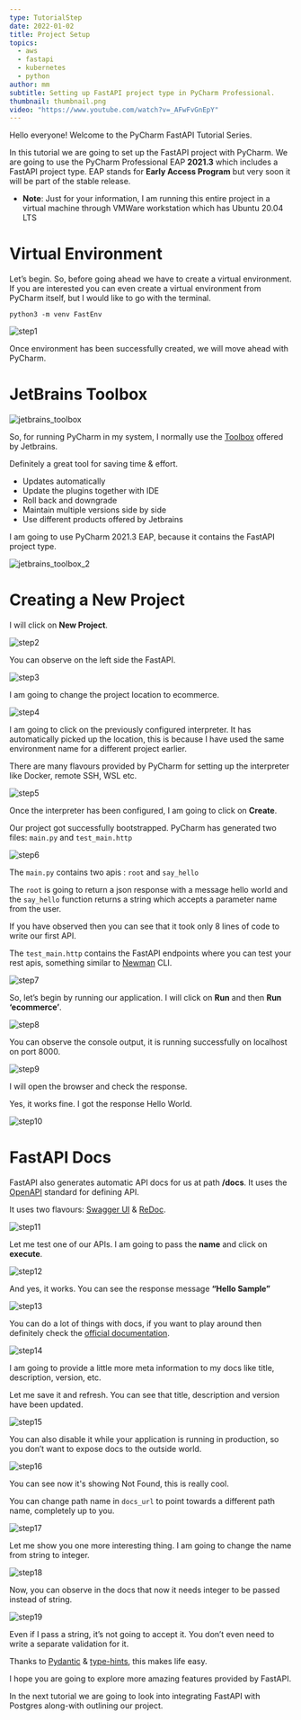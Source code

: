 ```yaml
---
type: TutorialStep
date: 2022-01-02
title: Project Setup
topics:
  - aws
  - fastapi
  - kubernetes
  - python
author: mm
subtitle: Setting up FastAPI project type in PyCharm Professional.
thumbnail: thumbnail.png
video: "https://www.youtube.com/watch?v=_AFwFvGnEpY"
---
```


Hello everyone! Welcome to the PyCharm FastAPI Tutorial Series.

In this tutorial we are going to set up the FastAPI project with PyCharm. We are going to use the PyCharm Professional EAP **2021.3** which includes a FastAPI project type. EAP stands for **Early Access Program** but very soon it will be part of the stable release.

- **Note**: Just for your information, I am running this entire project in a virtual machine through VMWare workstation which has Ubuntu 20.04 LTS

# Virtual Environment

Let’s begin. So, before going ahead we have to create a virtual environment. If you are interested you can even create a virtual environment from PyCharm itself, but I would like to go with the terminal.

```
python3 -m venv FastEnv
```

![step1](./steps/step1.png)

Once environment has been successfully created, we will move ahead with PyCharm.

# JetBrains Toolbox

![jetbrains_toolbox](./images/toolbox.png)

So, for running PyCharm in my system, I normally use the [Toolbox](https://www.jetbrains.com/toolbox-app/) offered by Jetbrains.

Definitely a great tool for saving time & effort.

- Updates automatically
- Update the plugins together with IDE
- Roll back and downgrade
- Maintain multiple versions side by side
- Use different products offered by Jetbrains

I am going to use PyCharm 2021.3 EAP, because it contains the FastAPI project type.

![jetbrains_toolbox_2](./images/toolbox-2.png)

# Creating a New Project

I will click on **New Project**.

![step2](./steps/step2.png)

You can observe on the left side the FastAPI.

![step3](./steps/step3.png)

I am going to change the project location to ecommerce.

![step4](./steps/step4.png)

I am going to click on the previously configured interpreter. It has automatically picked up the location, this is because I have used the same environment name for a different project earlier.

There are many flavours provided by PyCharm for setting up the interpreter like Docker, remote SSH, WSL etc.

![step5](./steps/step5.png)

Once the interpreter has been configured, I am going to click on **Create**.

Our project got successfully bootstrapped. PyCharm has generated two files: `main.py` and `test_main.http`

![step6](./steps/step6.png)

The `main.py` contains two apis : `root` and `say_hello`

The `root` is going to return a json response with a message hello world and the `say_hello` function returns a string
which accepts a parameter name from the user.

If you have observed then you can see that it took only 8 lines of code to write our first API.

The `test_main.http` contains the FastAPI endpoints where you can test your rest apis,
something similar to [Newman](https://github.com/postmanlabs/newman) CLI.

![step7](./steps/step7.png)

So, let’s begin by running our application. I will click on **Run** and then **Run ‘ecommerce’**.

![step8](./steps/step8.png)

You can observe the console output, it is running successfully on localhost on port 8000.

![step9](./steps/step9.png)

I will open the browser and check the response.

Yes, it works fine. I got the response Hello World.

![step10](./steps/step10.png)

# FastAPI Docs

FastAPI also generates automatic API docs for us at path **/docs**. It uses the [OpenAPI](https://www.openapis.org/) standard for defining API.

It uses two flavours: [Swagger UI](https://swagger.io/tools/swagger-ui/) &
[ReDoc](https://github.com/Redocly/redoc).

![step11](./steps/step11.png)

Let me test one of our APIs. I am going to pass the **name** and click on **execute**.

![step12](./steps/step12.png)

And yes, it works. You can see the response message **“Hello Sample”**

![step13](./steps/step13.png)

You can do a lot of things with docs, if you want to play around then definitely check the [official documentation](https://fastapi.tiangolo.com/).

![step14](./steps/step14.png)

I am going to provide a little more meta information to my docs like
title, description, version, etc.

Let me save it and refresh. You can see that title, description and version
have been updated.

![step15](./steps/step15.png)

You can also disable it while your application is running in production, so you don’t want to expose docs to the outside world.

![step16](./steps/step16.png)

You can see now it's showing Not Found, this is really cool.

You can change path name in `docs_url` to point towards a different path name, completely up to you.

![step17](./steps/step17.png)

Let me show you one more interesting thing. I am going to change the name from string to integer.

![step18](./steps/step18.png)

Now, you can observe in the docs that now it needs integer to be passed instead of string.

![step19](./steps/step19.png)

Even if I pass a string, it’s not going to accept it. You don’t even need to write a separate validation for it.

Thanks to [Pydantic](https://pydantic-docs.helpmanual.io/) &
[type-hints](https://docs.python.org/3/library/typing.html), this makes life easy.

I hope you are going to explore more amazing features provided by FastAPI.

In the next tutorial we are going to look into integrating FastAPI with Postgres along-with outlining our project.
